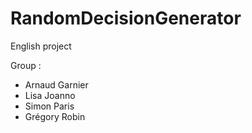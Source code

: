 # RandomDecisionGenerator
English project

Group :
<ul><li>Arnaud Garnier</li>
<li>Lisa Joanno</li>
<li>Simon Paris</li>
<li>Grégory Robin</li></ul>
